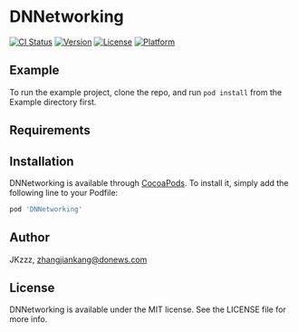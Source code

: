 # DNNetworking

[![CI Status](https://img.shields.io/travis/JKzzz/DNNetworking.svg?style=flat)](https://travis-ci.org/JKzzz/DNNetworking)
[![Version](https://img.shields.io/cocoapods/v/DNNetworking.svg?style=flat)](https://cocoapods.org/pods/DNNetworking)
[![License](https://img.shields.io/cocoapods/l/DNNetworking.svg?style=flat)](https://cocoapods.org/pods/DNNetworking)
[![Platform](https://img.shields.io/cocoapods/p/DNNetworking.svg?style=flat)](https://cocoapods.org/pods/DNNetworking)

## Example

To run the example project, clone the repo, and run `pod install` from the Example directory first.

## Requirements

## Installation

DNNetworking is available through [CocoaPods](https://cocoapods.org). To install
it, simply add the following line to your Podfile:

```ruby
pod 'DNNetworking'
```

## Author

JKzzz, zhangjiankang@donews.com

## License

DNNetworking is available under the MIT license. See the LICENSE file for more info.
